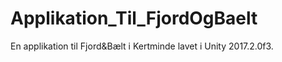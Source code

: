 # Applikation_Til_FjordOgBaelt
En applikation til Fjord&amp;Bælt i Kertminde lavet i Unity 2017.2.0f3.
